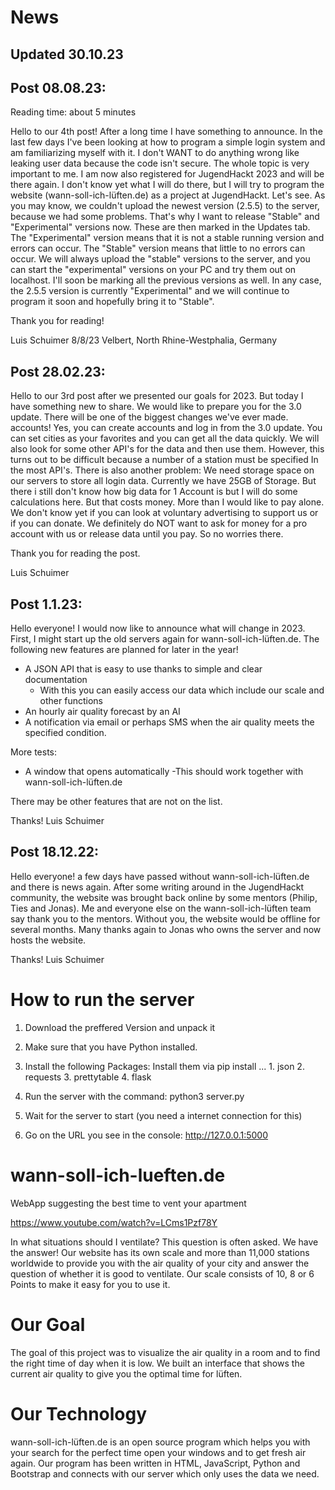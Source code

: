 # News
## Updated 30.10.23
## Post 08.08.23:
Reading time: about 5 minutes

Hello to our 4th post!
After a long time I have something to announce. In the last few days I've been looking at how to program a simple login system and am familiarizing myself with it. I don't WANT to do anything wrong like leaking user data because the code isn't secure. The whole topic is very important to me. I am now also registered for JugendHackt 2023 and will be there again. I don't know yet what I will do there, but I will try to program the website (wann-soll-ich-lüften.de) as a project at JugendHackt. Let's see. As you may know, we couldn't upload the newest version (2.5.5) to the server, because we had some problems. That's why I want to release "Stable" and "Experimental" versions now. These are then marked in the Updates tab. The "Experimental" version means that it is not a stable running version and errors can occur. The "Stable" version means that little to no errors can occur. We will always upload the "stable" versions to the server, and you can start the "experimental" versions on your PC and try them out on localhost. I'll soon be marking all the previous versions as well. In any case, the 2.5.5 version is currently "Experimental" and we will continue to program it soon and hopefully bring it to "Stable".

Thank you for reading!

Luis Schuimer
8/8/23
Velbert, North Rhine-Westphalia, Germany

## Post 28.02.23:

Hello to our 3rd post after we presented our goals for 2023. But today I have something new to share. We would like to prepare you for the 3.0 update. There will be one of the biggest changes we've ever made. accounts! Yes, you can create accounts and log in from the 3.0 update. You can set cities as your favorites and you can get all the data quickly. We will also look for some other API's for the data and then use them. However, this turns out to be difficult because a number of a station must be specified In the most API's. There is also another problem: We need storage space on our servers to store all login data. Currently we have 25GB of Storage. But there i still don't know how big data for 1 Account is but I will do some calculations here. But that costs money. More than I would like to pay alone. We don't know yet if you can look at voluntary advertising to support us or if you can donate. We definitely do NOT want to ask for money for a pro account with us or release data until you pay. So no worries there. 

Thank you for reading the post.

Luis Schuimer

## Post 1.1.23:

Hello everyone!
I would now like to announce what will change in 2023.
First, I might start up the old servers again for wann-soll-ich-lüften.de. The following new features are planned for later in the year!
- A JSON API that is easy to use thanks to simple and clear documentation
     - With this you can easily access our data
        which include our scale and other functions
- An hourly air quality forecast by an AI
- A notification via email or perhaps SMS when the
   air quality meets the specified condition.

More tests:
- A window that opens automatically
     -This should work together with wann-soll-ich-lüften.de

There may be other features that are not on the list.

Thanks!
Luis Schuimer

## Post 18.12.22:

Hello everyone!
a few days have passed without wann-soll-ich-lüften.de and there is news again. After some writing around in the JugendHackt community, the website was brought back online by some mentors (Philip, Ties and Jonas). Me and everyone else on the wann-soll-ich-lüften team say thank you to the mentors. Without you, the website would be offline for several months. Many thanks again to Jonas who owns the server and now hosts the website.

Thanks!
Luis Schuimer

# How to run the server
1. Download the preffered Version and unpack it
2. Make sure that you have Python installed.
3. Install the following Packages:
   Install them via pip install ...
        1. json
        2. requests
        3. prettytable
        4. flask

5. Run the server with the command: python3 server.py
6. Wait for the server to start (you need a internet connection for this)
7. Go on the URL you see in the console: http://127.0.0.1:5000

# wann-soll-ich-lueften.de
WebApp suggesting the best time to vent your apartment

https://www.youtube.com/watch?v=LCms1Pzf78Y

In what situations should I ventilate? This question is often asked. We have the answer! Our website has its own scale and more than 11,000 stations worldwide to provide you with the air quality of your city and answer the question of whether it is good to ventilate. Our scale consists of 10, 8 or 6 Points to make it easy for you to use it.

# Our Goal
The goal of this project was to visualize the air quality in a room and to find the right time of day when it is low. We built an interface that shows the current air quality to give you the optimal time for lüften.

# Our Technology
wann-soll-ich-lüften.de is an open source program which helps you with your search for the perfect time open your windows and to get fresh air again. Our program has been written in HTML, JavaScript, Python and Bootstrap and connects with our server which only uses the data we need.
